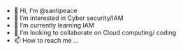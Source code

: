 - 👋 Hi, I’m @santipeace
- 👀 I’m interested in Cyber security/IAM
- 🌱 I’m currently learning IAM
- 💞️ I’m looking to collaborate on Cloud computing/ coding
- 📫 How to reach me ...

<!---
santipeace/santipeace is a ✨ special ✨ repository because its `README.md` (this file) appears on your GitHub profile.
You can click the Preview link to take a look at your changes.
--->
